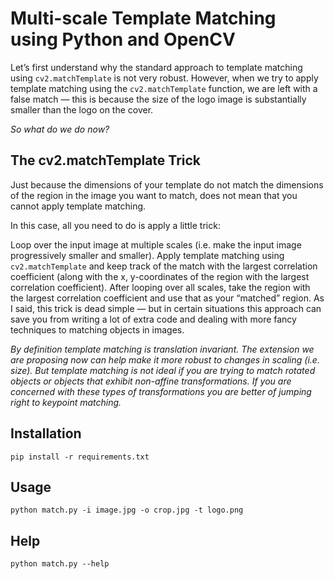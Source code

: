 # Multi-scale Template Matching using Python and OpenCV

Let’s first understand why the standard approach to template matching using `cv2.matchTemplate` is not very robust.
However, when we try to apply template matching using the `cv2.matchTemplate` function, 
we are left with a false match — this is because the size of the logo image is substantially smaller than the logo on the cover.

_So what do we do now?_

## The cv2.matchTemplate Trick

Just because the dimensions of your template do not match the dimensions of the region in the image you want to match, 
does not mean that you cannot apply template matching.

In this case, all you need to do is apply a little trick:

Loop over the input image at multiple scales (i.e. make the input image progressively smaller and smaller).
Apply template matching using `cv2.matchTemplate` and keep track of the match with the largest correlation coefficient (along with the x, y-coordinates of the region with the largest correlation coefficient).
After looping over all scales, take the region with the largest correlation coefficient and use that as your “matched” region.
As I said, this trick is dead simple — but in certain situations this approach can save you from writing a lot of extra code and dealing with more fancy techniques to matching objects in images.

_By definition template matching is translation invariant. 
The extension we are proposing now can help make it more robust to changes in scaling (i.e. size). 
But template matching is not ideal if you are trying to match rotated objects or objects that exhibit non-affine transformations. 
If you are concerned with these types of transformations you are better of jumping right to keypoint matching._

## Installation

```shell
pip install -r requirements.txt
```

## Usage 
```shell
python match.py -i image.jpg -o crop.jpg -t logo.png
```

## Help
```shell
python match.py --help
```
